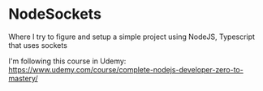 # NodeSockets
Where I try to figure and setup a simple project using NodeJS, Typescript that uses sockets

I'm following this course in Udemy: 
https://www.udemy.com/course/complete-nodejs-developer-zero-to-mastery/

